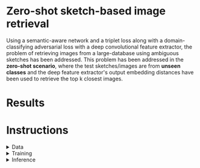 # Zero-shot sketch-based image retrieval

Using a semantic-aware network and a triplet loss along with a domain-classifying adversarial loss with a deep convolutional feature extractor, the problem of retrieving images from a large-database using ambiguous sketches has been addressed. This problem has been addressed in the **zero-shot scenario**, where the test sketches/images are from **unseen classes** and the deep feature extractor's output embedding distances have been used to retrieve the top k closest images.

# Results

# Instructions

<details>
<summary>
Data
</summary>
<br>
  
[The Sketchy dataset](http://transattr.cs.brown.edu/files/aligned_images.tar) - 1.8 GB

<br>
</details>
<details>

<summary>
Training
</summary>

</details>

<details>

<summary>
Inference
</summary>
</details>


